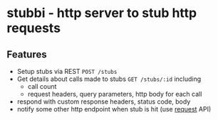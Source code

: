 # stubbi - http server to stub http requests

## Features

* Setup stubs via REST `POST /stubs`
* Get details about calls made to stubs `GET /stubs/:id` including
  * call count
  * request headers, query parameters, http body for each call
* respond with custom response headers, status code, body
* notify some other http endpoint when stub is hit (use [request](https://npmjs.com/packages/request) API)
